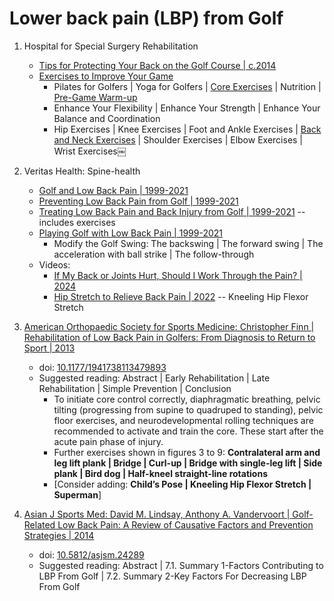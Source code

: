# Lower back pain (LBP) from Golf

1. Hospital for Special Surgery Rehabilitation
   - [Tips for Protecting Your Back on the Golf Course | c.2014](https://www.hss.edu/golfportal/tips-for-protecting-your-back-on-the-golf-course.htm)
   - [Exercises to Improve Your Game](https://www.hss.edu/golfportal/improve-your-game-exercises.htm)
     * Pilates for Golfers | Yoga for Golfers | [Core Exercises](https://www.hss.edu/golfportal/improve-your-game-core-exercises.htm) |
       Nutrition | [Pre-Game Warm-up](https://www.hss.edu/golfportal/improve-your-game-warm-up.htm)
     * Enhance Your Flexibility | Enhance Your Strength | Enhance Your Balance and Coordination
     * Hip Exercises | Knee Exercises | Foot and Ankle Exercises | [Back and Neck Exercises](https://www.hss.edu/golfportal/improve-your-game-back.htm) |
       Shoulder Exercises | Elbow Exercises | Wrist Exercises￼


1. Veritas Health: Spine-health
   - [Golf and Low Back Pain | 1999-2021](https://www.spine-health.com/conditions/sports-and-spine-injuries/golf-and-low-back-pain)
   - [Preventing Low Back Pain from Golf | 1999-2021](https://www.spine-health.com/conditions/sports-and-spine-injuries/preventing-low-back-pain-golf)
   - [Treating Low Back Pain and Back Injury from Golf | 1999-2021](https://www.spine-health.com/conditions/sports-and-spine-injuries/treating-low-back-pain-and-back-injury-golf) -- includes exercises
   - [Playing Golf with Low Back Pain | 1999-2021](https://www.spine-health.com/conditions/sports-and-spine-injuries/playing-golf-low-back-pain)
     * Modify the Golf Swing: The backswing | The forward swing | The acceleration with ball strike | The follow-through
   - Videos:
     * [If My Back or Joints Hurt, Should I Work Through the Pain? | 2024](https://www.spine-health.com/video/video-if-my-back-or-joints-hurt-should-i-work-through-pain)
     * [Hip Stretch to Relieve Back Pain | 2022](https://www.spine-health.com/video/hip-stretch-relieve-back-pain-video) -- Kneeling Hip Flexor Stretch

1. [American Orthopaedic Society for Sports Medicine: Christopher Finn | Rehabilitation of Low Back Pain in Golfers: From Diagnosis to Return to Sport | 2013](https://pmc.ncbi.nlm.nih.gov/articles/PMC3899905/)
   - doi: [10.1177/1941738113479893](https://doi.org/10.1177/1941738113479893)
   - Suggested reading: Abstract | Early Rehabilitation | Late Rehabilitation | Simple Prevention | Conclusion
     * To initiate core control correctly, diaphragmatic breathing, pelvic tilting (progressing from supine
       to quadruped to standing), pelvic floor exercises, and neurodevelopmental rolling techniques are
       recommended to activate and train the core. These start after the acute pain phase of injury.
     * Further exercises shown in figures 3 to 9: **Contralateral arm and leg lift plank | Bridge | Curl-up |
       Bridge with single-leg lift | Side plank | Bird dog | Half-kneel straight-line rotations**
     * [Consider adding: **Child’s Pose | Kneeling Hip Flexor Stretch | Superman**]


1. [Asian J Sports Med: David M. Lindsay, Anthony A. Vandervoort | Golf-Related Low Back Pain: A Review of Causative Factors and Prevention Strategies | 2014](https://pmc.ncbi.nlm.nih.gov/articles/PMC4335481/)
   - doi: [10.5812/asjsm.24289](https://doi.org/10.5812/asjsm.24289)
   - Suggested reading: Abstract | 7.1. Summary 1-Factors Contributing to LBP From Golf | 7.2. Summary 2-Key Factors For Decreasing LBP From Golf


